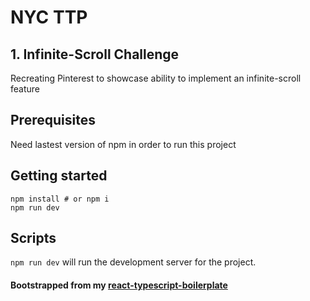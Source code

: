 # NYC TTP
## 1. Infinite-Scroll Challenge
Recreating Pinterest to showcase ability to implement an infinite-scroll feature


## Prerequisites
Need lastest version of npm in order to run this project

## Getting started
```
npm install # or npm i
npm run dev
```

## Scripts
`npm run dev` will run the development server for the project.

#### Bootstrapped from my [react-typescript-boilerplate](https://github.com/Mleng89/react-typescript-boilerplate)
